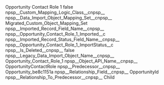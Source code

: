 <?xml version="1.0" encoding="UTF-8"?>
<CustomMetadata xmlns="http://soap.sforce.com/2006/04/metadata" xmlns:xsi="http://www.w3.org/2001/XMLSchema-instance" xmlns:xsd="http://www.w3.org/2001/XMLSchema">
    <label>Opportunity Contact Role 1</label>
    <protected>false</protected>
    <values>
        <field>npsp__Custom_Mapping_Logic_Class__c</field>npsp__
        <value xsi:nil="true"/>
    </values>
    <values>
        <field>npsp__Data_Import_Object_Mapping_Set__c</field>npsp__
        <value xsi:type="xsd:string">Migrated_Custom_Object_Mapping_Set</value>
    </values>
    <values>
        <field>npsp__Imported_Record_Field_Name__c</field>npsp__
        <value xsi:type="xsd:string">npsp__Opportunity_Contact_Role_1_Imported__c</value>
    </values>
    <values>
        <field>npsp__Imported_Record_Status_Field_Name__c</field>npsp__
        <value xsi:type="xsd:string">npsp__Opportunity_Contact_Role_1_ImportStatus__c</value>
    </values>
    <values>
        <field>npsp__Is_Deleted__c</field>npsp__
        <value xsi:type="xsd:boolean">false</value>
    </values>
    <values>
        <field>npsp__Legacy_Data_Import_Object_Name__c</field>npsp__
        <value xsi:type="xsd:string">Opportunity_Contact_Role_1</value>
    </values>
    <values>
        <field>npsp__Object_API_Name__c</field>npsp__
        <value xsi:type="xsd:string">OpportunityContactRole</value>
    </values>
    <values>
        <field>npsp__Predecessor__c</field>npsp__
        <value xsi:type="xsd:string">Opportunity_be8c1151a</value>
    </values>
    <values>
        <field>npsp__Relationship_Field__c</field>npsp__
        <value xsi:type="xsd:string">OpportunityId</value>
    </values>
    <values>
        <field>npsp__Relationship_To_Predecessor__c</field>npsp__
        <value xsi:type="xsd:string">Child</value>
    </values>
</CustomMetadata>
